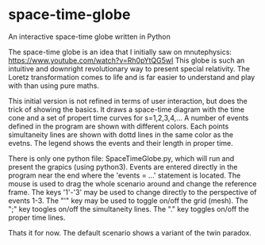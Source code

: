 # space-time-globe
An interactive space-time globe written in Python

The space-time globe is an idea that I initially saw on mnutephysics: https://www.youtube.com/watch?v=Rh0pYtQG5wI
This globe is such an intuitive and downright revolutionary way to present special relativity.
The Loretz transformation comes to life and is far easier to understand and play with than using pure maths.

This initial version is not refined in terms of user interaction, but does the trick of showing the basics.
It draws a space-time diagram with the time cone and a set of propert time curves for s=1,2,3,4,...
A number of events defined in the program are shown with different colors. Each points simultaneity lines
are shown with dottd lines in the same color as the evetns. The legend shows the events and their length in proper time.

There is only one python file: SpaceTimeGlobe.py, which will run and present the grapics (using python3).
Events are entered directly in the program near the end where the 'events = ...' statement is located.
The mouse is used to drag the whole scenario around and change the reference frame.
The keys '1'-'3' may be used to change directly to the perspective of events 1-3.
The "'" key may be used to toggle on/off the grid (mesh).
The ";" key toogles on/off the simultaneity lines.
The "." key toggles on/off the proper time lines.

Thats it for now. The default scenario shows a variant of the twin paradox.
